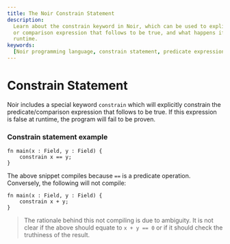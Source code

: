 ```yaml
---
title: The Noir Constrain Statement
description:
  Learn about the constrain keyword in Noir, which can be used to explicitly constrain the predicate
  or comparison expression that follows to be true, and what happens if the expression is false at
  runtime.
keywords:
  [Noir programming language, constrain statement, predicate expression, comparison expression]
---
```


# Constrain Statement

Noir includes a special keyword `constrain` which will explicitly constrain the predicate/comparison
expression that follows to be true. If this expression is false at runtime, the program will fail to
be proven.

### Constrain statement example

```rust,noplaypen
fn main(x : Field, y : Field) {
    constrain x == y;
}
```

The above snippet compiles because `==` is a predicate operation. Conversely, the following will not
compile:

```rust,noplaypen
fn main(x : Field, y : Field) {
    constrain x + y;
}
```

> The rationale behind this not compiling is due to ambiguity. It is not clear if the above should
> equate to `x + y == 0` or if it should check the truthiness of the result.
